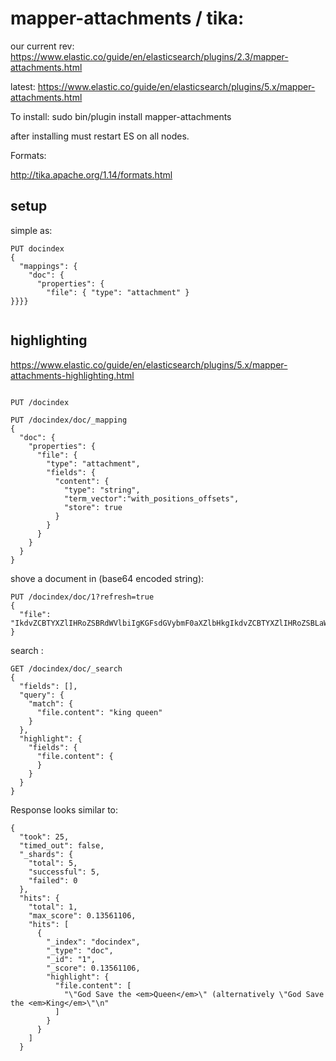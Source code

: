 
# mapper-attachments / tika:

our current rev:
https://www.elastic.co/guide/en/elasticsearch/plugins/2.3/mapper-attachments.html

latest:
https://www.elastic.co/guide/en/elasticsearch/plugins/5.x/mapper-attachments.html


To install:
		sudo bin/plugin install mapper-attachments

after installing must restart ES on all nodes.


Formats:

http://tika.apache.org/1.14/formats.html


## setup


simple as:

```
PUT docindex
{
  "mappings": {
    "doc": {
      "properties": {
        "file": { "type": "attachment" }
}}}}


```





## highlighting

https://www.elastic.co/guide/en/elasticsearch/plugins/5.x/mapper-attachments-highlighting.html


```

PUT /docindex

PUT /docindex/doc/_mapping
{
  "doc": {
    "properties": {
      "file": {
        "type": "attachment",
        "fields": {
          "content": {
            "type": "string",
            "term_vector":"with_positions_offsets",
            "store": true
          }
        }
      }
    }
  }
}
```
shove a document in (base64 encoded string):
```
PUT /docindex/doc/1?refresh=true
{
  "file": "IkdvZCBTYXZlIHRoZSBRdWVlbiIgKGFsdGVybmF0aXZlbHkgIkdvZCBTYXZlIHRoZSBLaW5nIg=="
}
```
search :
```
GET /docindex/doc/_search
{
  "fields": [],
  "query": {
    "match": {
      "file.content": "king queen"
    }
  },
  "highlight": {
    "fields": {
      "file.content": {
      }
    }
  }
}
```


Response looks similar to:

```
{
  "took": 25,
  "timed_out": false,
  "_shards": {
    "total": 5,
    "successful": 5,
    "failed": 0
  },
  "hits": {
    "total": 1,
    "max_score": 0.13561106,
    "hits": [
      {
        "_index": "docindex",
        "_type": "doc",
        "_id": "1",
        "_score": 0.13561106,
        "highlight": {
          "file.content": [
            "\"God Save the <em>Queen</em>\" (alternatively \"God Save the <em>King</em>\"\n"
          ]
        }
      }
    ]
  }
```
